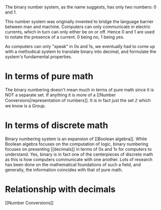 The binary number system, as the name suggests, has only two numbers: 0 and 1. 

This number system was originally invented to bridge the language barrier between man and machine. Computers can only communicate in electric currents, which in turn can only either be on or off. Hence 0 and 1 are used to notate the presence of a current. 0 being no, 1 being yes.

As computers can only "speak" in 0s and 1s, we eventually had to come up with a methodical system to translate binary into decimal, and formulate the system's fundamental properties.
# In terms of pure math
The binary numbering doesn't mean much in terms of pure math since it is NOT a separate set. If anything it is more of a [[Number Conversions|representation of numbers]]. It is in fact just the set $\mathbb{Z}$ which we know is a Group.
# In terms of discrete math
Binary numbering system is an expansion of [[Boolean algebra]]. While Boolean algebra focuses on the computation of logic, binary numbering focuses on presenting [[decimals]] in terms of 0s and 1s for computers to understand. Yes, binary is in fact one of the centerpieces of discrete math as this is how computers communicate with one another. Lots of research has been done on the mathematical foundations of such a field, and generally, the information coincides with that of pure math.
# Relationship with decimals
[[Number Conversions]]